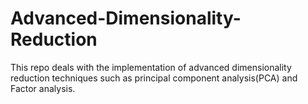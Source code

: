 # Advanced-Dimensionality-Reduction
This repo deals with the implementation of advanced dimensionality reduction techniques such as  principal component analysis(PCA) and Factor analysis.
